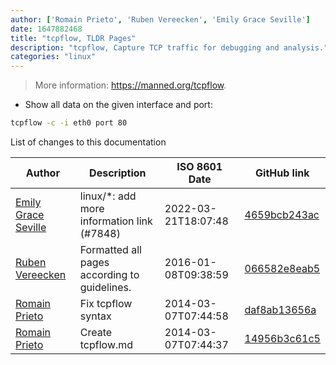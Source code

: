 ```yaml
---
author: ['Romain Prieto', 'Ruben Vereecken', 'Emily Grace Seville']
date: 1647882468
title: "tcpflow, TLDR Pages"
description: "tcpflow, Capture TCP traffic for debugging and analysis."
categories: "linux"
---
```

> More information: <https://manned.org/tcpflow>.

- Show all data on the given interface and port:

```bash
tcpflow -c -i eth0 port 80
```
List of changes to this documentation


Author | Description | ISO 8601 Date | GitHub link
------|-----|-----|-----
[Emily Grace Seville](mailto:emilyseville7cf@gmail.com) | linux/*: add more information link (#7848) | 2022-03-21T18:07:48 | [4659bcb243ac](https://github.com/tldr-pages/tldr/commit/4659bcb243ac572c9e0c95117097801f1e62bda4)
[Ruben Vereecken](mailto:rubenvereecken@gmail.com) | Formatted all pages according to guidelines. | 2016-01-08T09:38:59 | [066582e8eab5](https://github.com/tldr-pages/tldr/commit/066582e8eab57bce9861cc8d379e158d61f1cc95)
[Romain Prieto](mailto:choicesmade@gmail.com) | Fix tcpflow syntax | 2014-03-07T07:44:58 | [daf8ab13656a](https://github.com/tldr-pages/tldr/commit/daf8ab13656a888b71eb5bc4fa92155c22e4ea93)
[Romain Prieto](mailto:choicesmade@gmail.com) | Create tcpflow.md | 2014-03-07T07:44:37 | [14956b3c61c5](https://github.com/tldr-pages/tldr/commit/14956b3c61c5279c46d1aa07429950fc35603a6b)

